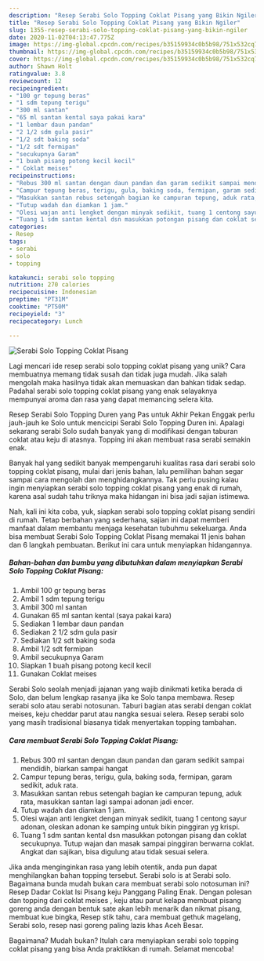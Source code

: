 ```yaml
---
description: "Resep Serabi Solo Topping Coklat Pisang yang Bikin Ngiler"
title: "Resep Serabi Solo Topping Coklat Pisang yang Bikin Ngiler"
slug: 1355-resep-serabi-solo-topping-coklat-pisang-yang-bikin-ngiler
date: 2020-11-02T04:13:47.775Z
image: https://img-global.cpcdn.com/recipes/b35159934c0b5b98/751x532cq70/serabi-solo-topping-coklat-pisang-foto-resep-utama.jpg
thumbnail: https://img-global.cpcdn.com/recipes/b35159934c0b5b98/751x532cq70/serabi-solo-topping-coklat-pisang-foto-resep-utama.jpg
cover: https://img-global.cpcdn.com/recipes/b35159934c0b5b98/751x532cq70/serabi-solo-topping-coklat-pisang-foto-resep-utama.jpg
author: Shawn Holt
ratingvalue: 3.8
reviewcount: 12
recipeingredient:
- "100 gr tepung beras"
- "1 sdm tepung terigu"
- "300 ml santan"
- "65 ml santan kental saya pakai kara"
- "1 lembar daun pandan"
- "2 1/2 sdm gula pasir"
- "1/2 sdt baking soda"
- "1/2 sdt fermipan"
- "secukupnya Garam"
- "1 buah pisang potong kecil kecil"
- " Coklat meises"
recipeinstructions:
- "Rebus 300 ml santan dengan daun pandan dan garam sedikit sampai mendidih, biarkan sampai hangat"
- "Campur tepung beras, terigu, gula, baking soda, fermipan, garam sedikit, aduk rata."
- "Masukkan santan rebus setengah bagian ke campuran tepung, aduk rata, masukkan santan lagi sampai adonan jadi encer."
- "Tutup wadah dan diamkan 1 jam."
- "Olesi wajan anti lengket dengan minyak sedikit, tuang 1 centong sayur adonan, oleskan adonan ke samping untuk bikin pinggiran yg krispi."
- "Tuang 1 sdm santan kental dsn masukkan potongan pisang dan coklat secukupnya. Tutup wajan dan masak sampai pinggiran berwarna coklat. Angkat dan sajikan, bisa digulung atau tidak sesuai selera."
categories:
- Resep
tags:
- serabi
- solo
- topping

katakunci: serabi solo topping 
nutrition: 270 calories
recipecuisine: Indonesian
preptime: "PT31M"
cooktime: "PT50M"
recipeyield: "3"
recipecategory: Lunch

---
```



![Serabi Solo Topping Coklat Pisang](https://img-global.cpcdn.com/recipes/b35159934c0b5b98/751x532cq70/serabi-solo-topping-coklat-pisang-foto-resep-utama.jpg)

Lagi mencari ide resep serabi solo topping coklat pisang yang unik? Cara membuatnya memang tidak susah dan tidak juga mudah. Jika salah mengolah maka hasilnya tidak akan memuaskan dan bahkan tidak sedap. Padahal serabi solo topping coklat pisang yang enak selayaknya mempunyai aroma dan rasa yang dapat memancing selera kita.

Resep Serabi Solo Topping Duren yang Pas untuk Akhir Pekan Enggak perlu jauh-jauh ke Solo untuk mencicipi Serabi Solo Topping Duren ini. Apalagi sekarang serabi Solo sudah banyak yang di modifikasi dengan taburan coklat atau keju di atasnya. Topping ini akan membuat rasa serabi semakin enak.

Banyak hal yang sedikit banyak mempengaruhi kualitas rasa dari serabi solo topping coklat pisang, mulai dari jenis bahan, lalu pemilihan bahan segar sampai cara mengolah dan menghidangkannya. Tak perlu pusing kalau ingin menyiapkan serabi solo topping coklat pisang yang enak di rumah, karena asal sudah tahu triknya maka hidangan ini bisa jadi sajian istimewa.


Nah, kali ini kita coba, yuk, siapkan serabi solo topping coklat pisang sendiri di rumah. Tetap berbahan yang sederhana, sajian ini dapat memberi manfaat dalam membantu menjaga kesehatan tubuhmu sekeluarga. Anda bisa membuat Serabi Solo Topping Coklat Pisang memakai 11 jenis bahan dan 6 langkah pembuatan. Berikut ini cara untuk menyiapkan hidangannya.

<!--inarticleads1-->

##### Bahan-bahan dan bumbu yang dibutuhkan dalam menyiapkan Serabi Solo Topping Coklat Pisang:

1. Ambil 100 gr tepung beras
1. Ambil 1 sdm tepung terigu
1. Ambil 300 ml santan
1. Gunakan 65 ml santan kental (saya pakai kara)
1. Sediakan 1 lembar daun pandan
1. Sediakan 2 1/2 sdm gula pasir
1. Sediakan 1/2 sdt baking soda
1. Ambil 1/2 sdt fermipan
1. Ambil secukupnya Garam
1. Siapkan 1 buah pisang potong kecil kecil
1. Gunakan  Coklat meises


Serabi Solo seolah menjadi jajanan yang wajib dinikmati ketika berada di Solo, dan belum lengkap rasanya jika ke Solo tanpa membawa. Resep serabi solo atau serabi notosunan. Taburi bagian atas serabi dengan coklat meises, keju cheddar parut atau nangka sesuai selera. Resep serabi solo yang masih tradisional biasanya tidak menyertakan topping tambahan. 

<!--inarticleads2-->

##### Cara membuat Serabi Solo Topping Coklat Pisang:

1. Rebus 300 ml santan dengan daun pandan dan garam sedikit sampai mendidih, biarkan sampai hangat
1. Campur tepung beras, terigu, gula, baking soda, fermipan, garam sedikit, aduk rata.
1. Masukkan santan rebus setengah bagian ke campuran tepung, aduk rata, masukkan santan lagi sampai adonan jadi encer.
1. Tutup wadah dan diamkan 1 jam.
1. Olesi wajan anti lengket dengan minyak sedikit, tuang 1 centong sayur adonan, oleskan adonan ke samping untuk bikin pinggiran yg krispi.
1. Tuang 1 sdm santan kental dsn masukkan potongan pisang dan coklat secukupnya. Tutup wajan dan masak sampai pinggiran berwarna coklat. Angkat dan sajikan, bisa digulung atau tidak sesuai selera.


Jika anda menginginkan rasa yang lebih otentik, anda pun dapat menghilangkan bahan topping tersebut. Serabi solo is at Serabi solo. Bagaimana bunda mudah bukan cara membuat serabi solo notosuman ini? Resep Dadar Coklat Isi Pisang keju Panggang Paling Enak. Dengan polesan dan topping dari coklat meises , keju atau parut kelapa membuat pisang goreng anda dengan bentuk sate akan lebih menarik dan nikmat pisang, membuat kue bingka, Resep stik tahu, cara membuat gethuk magelang, Serabi solo, resep nasi goreng paling lazis khas Aceh Besar. 

Bagaimana? Mudah bukan? Itulah cara menyiapkan serabi solo topping coklat pisang yang bisa Anda praktikkan di rumah. Selamat mencoba!

